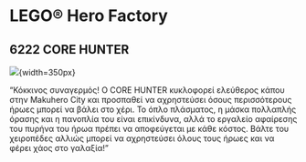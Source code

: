 # LEGO® Hero Factory

## 6222 CORE HUNTER

![](https://www.lego.com/cdn/product-assets/product.img.pri/6222_prod.jpg){width=350px}

“Κόκκινος συναγερμός! Ο CORE HUNTER κυκλοφορεί ελεύθερος κάπου στην Makuhero City και προσπαθεί να αχρηστεύσει όσους περισσότερους ήρωες μπορεί να βάλει στο χέρι. Το όπλο πλάσματος, η μάσκα πολλαπλής όρασης και η πανοπλία του είναι επικίνδυνα, αλλά το εργαλείο αφαίρεσης του πυρήνα του ήρωα πρέπει να αποφεύγεται με κάθε κόστος. Βάλτε του χειροπέδες αλλιώς μπορεί να αχρηστεύσει όλους τους ήρωες και να φέρει χάος στο γαλαξία!”